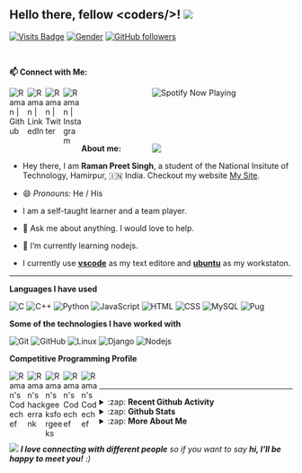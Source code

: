 ## Hello there, fellow \<coders/>!  <img src="https://raw.githubusercontent.com/MartinHeinz/MartinHeinz/master/wave.gif" width="30px">


<!-- Visitor badge -->
[![Visits Badge](https://badges.pufler.dev/visits/raman08/raman08)](https://badges.pufler.dev/visits/raman08/raman08)
[![Gender](https://img.shields.io/badge/gender-%F0%9F%A4%B5-lightgrey)][github] <!-- Gender Badge -->
[![GitHub followers](https://img.shields.io/github/followers/raman08?label=Followers&style=social)](https://github.com/raman08/?tab=follow) <!-- No. of followers -->

</br>

**📫 Connect with Me:**

<!-- Github  -->
[<img align="left" title="Github" alt="Raman | Github" width="32px" src="https://cdn.jsdelivr.net/npm/simple-icons@v3/icons/github.svg" />][github]
<!-- Linkdin  -->
[<img align="left" title="Linkedin" alt="Raman | LinkedIn" width="32px" src="https://cdn.jsdelivr.net/npm/simple-icons@v3/icons/linkedin.svg" />][linkedin]
<!-- Twitter -->
[<img align="left" title="Twitter" alt="Raman | Twitter" width="32px" src="https://cdn.jsdelivr.net/npm/simple-icons@v3/icons/twitter.svg" />][twitter]
<!-- Instagram -->
[<img align="left" title="Instagram" alt="Raman | Instagram" width="32px" src="https://cdn.jsdelivr.net/npm/simple-icons@v3/icons/instagram.svg" />][instagram]



<!-- **My Current Spotify Music** -->
[<img  align="right" width="250px" title="Spotify" src="https://github-spotify-player.vercel.app/api/spotify-playing" alt="Spotify Now Playing"  />][spotify]

</br>
</br>
</br>
</br>
</br>


<!-- Furry Cat -->
[<img align="Right" width="250px" src="https://octodex.github.com/images/hula_loop_octodex03.gif" />][github]


**About me:**

- Hey there, I am **Raman Preet Singh**, a student of the National Insitute of Technology, Hamirpur, :india: India.
Checkout my website [My Site].

- 😄 *Pronouns:* He / His

- I am a self-taught learner and a team player.

- 💬 Ask me about anything. I would love to help.

- 🌱 I’m currently learning nodejs.

- I currently use [**vscode**](https://code.visualstudio.com/) as my text editore and [**ubuntu**](https://ubuntu.com/) as my workstaton.

---

**Languages I have used**

![C](https://img.shields.io/badge/-C-000000?style=flat&logo=C)
![C++](https://img.shields.io/badge/-C++-000000?style=flat&logo=C%2B%2B&logoColor=00599C)
![Python](https://img.shields.io/badge/-Python-000000?style=flat&logo=python)
![JavaScript](https://img.shields.io/badge/-JavaScript-000000?style=flat&logo=javascript)
![HTML](https://img.shields.io/badge/-HTML-000000?style=flat&logo=html5)
![CSS](https://img.shields.io/badge/-CSS-000000?style=flat&logo=css3)
![MySQL](https://img.shields.io/badge/-MYSQL-000000?style=flat&logo=MySQL)
![Pug](https://img.shields.io/badge/-Pug-000000?style=flat&logo=pug)


**Some of the technologies I have worked with**

![Git](https://img.shields.io/badge/-Git-000000?style=flat&logo=git&logoColor=F05032)
![GitHub](https://img.shields.io/badge/-GitHub-000000?style=flat&logo=github&logoColor=FFFFFF)
![Linux](https://img.shields.io/badge/-Linux-000000?style=flat&logo=linux&logoColor=FCC624)
![Django](https://img.shields.io/badge/-Django-000000?style=flat&logo=django&logoColor=082D1F)
![Nodejs](https://img.shields.io/badge/-Node.js-000000?style=flat&logo=node.js&logoColor=84BB3E)


**Competitive Programming Profile**

<!-- Coursera -->
[<img align="left" title='Coursera' alt="Raman's Codechef" width="32px" src="https://cdn.jsdelivr.net/npm/simple-icons@v3/icons/coursera.svg" />][coursera]

<!-- HackerRank -->
[<img align="left" title = "Hackerrank" alt="Raman's hackerrank" width="32px" src="https://cdn.jsdelivr.net/npm/simple-icons@3.2.0/icons/hackerrank.svg" />][hackerrank]

<!-- GeekforGeek -->
[<img align="left" title='Geeksforgeeks' alt="Raman's geeksforgeeks" width="32px" src="https://cdn.jsdelivr.net/npm/simple-icons@3.2.0/icons/geeksforgeeks.svg" />][geekforgeek]

<!-- Codeforces -->
[<img align="left" title='Codeforces' alt="Raman's Codechef" width="32px" src="https://cdn.jsdelivr.net/npm/simple-icons@v3/icons/codeforces.svg" />][codeforces]

<!-- CodeChef -->
[<img align="left" title='Codechef' alt="Raman's Codechef" width="32px" src="https://cdn.jsdelivr.net/npm/simple-icons@v3/icons/codechef.svg" />][codechef]

</br>

---

<details>
  <summary>:zap: <b> Recent Github Activity </b></summary>

</br>

<!--START_SECTION:activity-->
1. 🎉 Merged PR [#111](https://github.com//Teamexe/Team.EXE-Website/pull/111) in [Teamexe/Team.EXE-Website](https://github.com//Teamexe/Team.EXE-Website)
2. 💪 Opened PR [#111](https://github.com//Teamexe/Team.EXE-Website/pull/111) in [Teamexe/Team.EXE-Website](https://github.com//Teamexe/Team.EXE-Website)
3. 🎉 Merged PR [#110](https://github.com//Teamexe/Team.EXE-Website/pull/110) in [Teamexe/Team.EXE-Website](https://github.com//Teamexe/Team.EXE-Website)
4. 💪 Opened PR [#110](https://github.com//Teamexe/Team.EXE-Website/pull/110) in [Teamexe/Team.EXE-Website](https://github.com//Teamexe/Team.EXE-Website)
5. 🎉 Merged PR [#109](https://github.com//Teamexe/Team.EXE-Website/pull/109) in [Teamexe/Team.EXE-Website](https://github.com//Teamexe/Team.EXE-Website)
<!--END_SECTION:activity-->

</br>

</details>

<details>
    <summary> :zap: <b>Github Stats</b> </summary>

</br>

<img align="center" alt="Raman08's Github Stats" src="https://github-readme-stats.raman08.vercel.app/api?username=raman08&&count_private=true&show_icons=true&hide_border=true&theme=tokyonight&show_owner=true" />

<img align="center" alt="Raman08's Top Language" src="https://github-readme-stats.raman08.vercel.app/api/top-langs/?username=raman08&layout=compact&theme=tokyonight" />

</br>
</br>

<p><img align="center" src="https://github-readme-streak-stats.herokuapp.com/?user=raman08&" alt="Raman Streaks" /></p>

</br>

</details>


<details>
    <summary> :zap: <b>More About Me</b> </summary>

</br>

<!--START_SECTION:waka-->
![Lines of code](https://img.shields.io/badge/From%20Hello%20World%20I%27ve%20Written-4.1%20million%20lines%20of%20code-blue)

**🐱 My Github Data** 

> 🏆 195 Contributions in the Year 2021
 > 
> 📦 360.6 kB Used in Github's Storage 
 > 
> 💼 Opted to Hire
 > 
> 📜 38 Public Repositories 
 > 
> 🔑 6 Private Repositories  
 > 
**I'm a Night 🦉** 

```text
🌞 Morning    5 commits      ░░░░░░░░░░░░░░░░░░░░░░░░░   1.35% 
🌆 Daytime    73 commits     █████░░░░░░░░░░░░░░░░░░░░   19.73% 
🌃 Evening    189 commits    ████████████░░░░░░░░░░░░░   51.08% 
🌙 Night      103 commits    ███████░░░░░░░░░░░░░░░░░░   27.84%

```


📊 **This Week I Spent My Time On** 

```text
💬 Programming Languages: 
JavaScript               36 mins             █████████████████████████   100.0%

🐱‍💻 Projects: 
Node_Courses             36 mins             █████████████████████████   100.0%

💻 Operating System: 
Linux                    36 mins             █████████████████████████   100.0%

```

**I Mostly Code in JavaScript** 

```text
JavaScript               8 repos             ████████░░░░░░░░░░░░░░░░░   32.0% 
Python                   5 repos             █████░░░░░░░░░░░░░░░░░░░░   20.0% 
Shell                    3 repos             ███░░░░░░░░░░░░░░░░░░░░░░   12.0% 
CSS                      3 repos             ███░░░░░░░░░░░░░░░░░░░░░░   12.0% 
HTML                     3 repos             ███░░░░░░░░░░░░░░░░░░░░░░   12.0%

```


**Timeline**

![Chart not found](https://raw.githubusercontent.com/raman08/raman08/master/charts/bar_graph.png) 


<!--END_SECTION:waka-->

</br>

</details>

</br>

<!-- End Point -->
<img src="https://media.giphy.com/media/LnQjpWaON8nhr21vNW/giphy.gif" width="60"> <em><b>I love connecting with different people</b> so if you want to say <b>hi, I'll be happy to meet you!</b> :)</em>

<!-- Alisses -->
[mail]: mailto:ramanpre0810@gmail.com
[twitter]: https://twitter.com/RamanPr24209812
[instagram]: https://www.instagram.com/ramanpreet_boss/
[linkedin]: https://www.linkedin.com/in/raman-preet-singh-314206195/
[github]: https://github.com/raman08
[hackerrank]: https://www.hackerrank.com/ramanpre0810
[geekforgeek]: https://auth.geeksforgeeks.org/user/raman08/practice/
[codeforces]: http://codeforces.com/profile/raman08
[codechef]: https://www.codechef.com/users/raman08
[coursera]: https://www.coursera.org/user/c80cda9e74687f96f4db052554459549

[spotify]: https://open.spotify.com/user/31pyxhfmqwp7vm36ospr2te7m2qu

[My Site]: https://raman08.github.io

</br>




<!---

**raman08/raman08** is a ✨ _special_ ✨ repository because its `README.md` (this file) appears on your GitHub profile.

Here are some ideas to get you started:

- 🔭 I’m currently working on ...
- 🌱 I’m currently learning ...
- 👯 I’m looking to collaborate on ...
- 🤔 I’m looking for help with ...
- 💬 Ask me about ...
- 📫 How to reach me: ...
- 😄 Pronouns: ...
- ⚡ Fun fact: ...

-->
